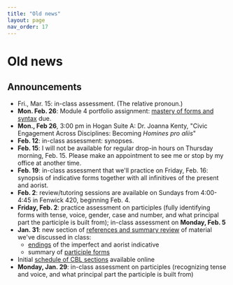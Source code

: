 ```yaml
---
title: "Old news"
layout: page
nav_order: 17
---
```



# Old news

## Announcements



- Fri., Mar. 15: in-class assessment. (The relative pronoun.)
- **Mon. Feb. 26**: Module 4 portfolio assignment: [mastery of forms and syntax](../classes/mod4mastery/) due.
- **Mon., Feb 26**, 3:00 pm in Hogan Suite A: Dr. Joanna Kenty, "Civic Engagement Across Disciplines: Becoming *Homines pro aliis*"
- **Feb. 12**: in-class assessment: synopses.
- **Feb. 15**: I will not be available for regular drop-in hours on Thursday morning, Feb. 15. Please make an appointment to see me or stop by my office at another time.
- **Feb. 19**: in-class assessment that we'll practice on Friday, Feb. 16: synopsis of indicative forms together with all infinitives of the present and aorist.
- **Feb. 2**: review/tutoring sessions are available on Sundays from 4:00-4:45 in Fenwick 420, beginning Feb. 4.
- **Friday, Feb. 2**: practice assessment on participles (fully identifying forms with tense, voice, gender, case and number, and what principal part the participle is built from); in-class assessment on **Monday, Feb. 5**
- **Jan. 31**: new section of [references and summary review](./reference-review/) of material we've discussed in class:
    - [endings](../reference-review/indicative-endings/) of the imperfect and  aorist indicative
    - summary of [participle forms](../reference-review/ptcpl-stems/)
- Initial [schedule of CBL sections](../CBL/) available online
- **Monday, Jan. 29**: in-class assessment on participles (recognizing tense and voice, and what principal part the participle is built from)
